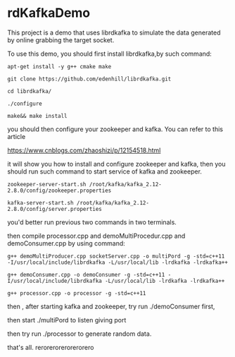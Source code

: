 # rdKafkaDemo
This project is a demo that uses librdkafka to simulate the data generated by online grabbing the target socket.

To use this demo, you should first install librdkafka,by such command:

```
apt-get install -y g++ cmake make

git clone https://github.com/edenhill/librdkafka.git

cd librdkafka/

./configure

make&& make install
```
you should then configure your zookeeper and kafka.
You can refer to this article

https://www.cnblogs.com/zhaoshizi/p/12154518.html

it will show you how to install and configure zookeeper and kafka, then you should run such command to start service of kafka and zookeeper.
```
zookeeper-server-start.sh /root/kafka/kafka_2.12-2.8.0/config/zookeeper.properties

kafka-server-start.sh /root/kafka/kafka_2.12-2.8.0/config/server.properties
```
you'd better run previous two commands in two terminals.


then compile processor.cpp and demoMultiProcedur.cpp and demoConsumer.cpp by using command:
```
g++ demoMultiProducer.cpp socketServer.cpp -o multiPord -g -std=c++11 -I/usr/local/include/librdkafka -L/usr/local/lib -lrdkafka -lrdkafka++

g++ demoConsumer.cpp -o demoConsumer -g -std=c++11 -I/usr/local/include/librdkafka -L/usr/local/lib -lrdkafka -lrdkafka++

g++ processor.cpp -o processor -g -std=c++11
```

then , after starting kafka and zookeeper, try run ./demoConsumer first,

then start ./multiPord to listen giving port

then try run ./processor to generate random data.

that's all.
rerorerorerorerorero
